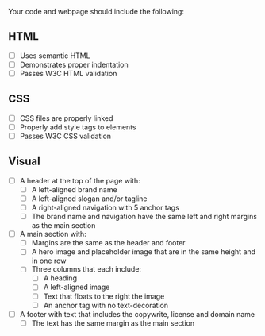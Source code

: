 Your code and webpage should include the following:

## HTML
- [ ] Uses semantic HTML
- [ ] Demonstrates proper indentation
- [ ] Passes W3C HTML validation

## CSS
- [ ] CSS files are properly linked
- [ ] Properly add style tags to elements
- [ ] Passes W3C CSS validation

## Visual
- [ ] A header at the top of the page with:
    - [ ] A left-aligned brand name  
    - [ ] A left-aligned slogan and/or tagline
    - [ ] A right-aligned navigation with 5 anchor tags
    - [ ] The brand name and navigation have the same left and right margins as the main section
- [ ] A main section with:
    - [ ] Margins are the same as the header and footer
    - [ ] A hero image and placeholder image that are in the same height and in one row
    - [ ] Three columns that each include:
        - [ ] A heading
        - [ ] A left-aligned image
        - [ ] Text that floats to the right the image
        - [ ] An anchor tag with no text-decoration
- [ ] A footer with text that includes the copywrite, license and domain name
    - [ ] The text has the same margin as the main section
